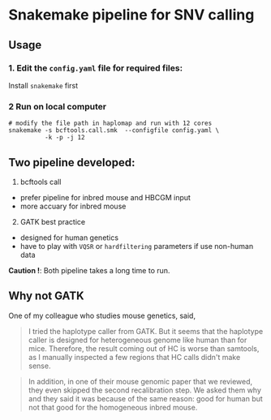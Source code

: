 # Snakemake pipeline for SNV calling

## Usage
### 1. Edit the `config.yaml` file for required files:
Install `snakemake` first

### 2 Run on local computer
```shell
# modify the file path in haplomap and run with 12 cores
snakemake -s bcftools.call.smk  --configfile config.yaml \
          -k -p -j 12   
```

## Two pipeline developed:
1. bcftools call 
  - prefer pipeline for inbred mouse and HBCGM input
  - more accuary for inbred mouse


2. GATK best practice
  - designed for human genetics 
  - have to play with ``VQSR`` or ``hardfiltering`` parameters if use non-human data


**Caution !**: Both pipeline takes a long time to run.


## Why not GATK

One of my colleague who studies mouse genetics, said, 

> I tried the haplotype caller from GATK. But it seems that the haplotype caller is designed for heterogeneous genome like human than for mice. Therefore, the result coming out of HC is worse than samtools, as I manually inspected a few regions that HC calls didn't make sense.

> In addition, in one of their mouse genomic paper that we reviewed, they even skipped the second recalibration step. We asked them why and they said it was because of the same reason: good for human but not that good for the homogeneous inbred mouse.